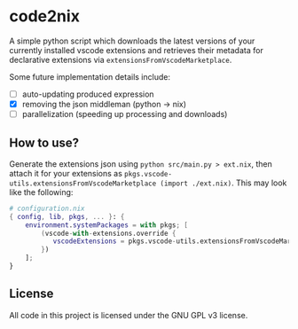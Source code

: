 # code2nix
A simple python script which downloads the latest versions of your currently installed vscode extensions and retrieves their metadata for declarative extensions via `extensionsFromVscodeMarketplace`.

Some future implementation details include:
- [ ] auto-updating produced expression
- [x] removing the json middleman (python -> nix)
- [ ] parallelization (speeding up processing and downloads)

## How to use?
Generate the extensions json using `python src/main.py > ext.nix`, then attach it for your extensions as `pkgs.vscode-utils.extensionsFromVscodeMarketplace (import ./ext.nix)`.
This may look like the following:
```nix
# configuration.nix
{ config, lib, pkgs, ... }: {
    environment.systemPackages = with pkgs; [
        (vscode-with-extensions.override {
           vscodeExtensions = pkgs.vscode-utils.extensionsFromVscodeMarketplace (import ./ext.nix);
        })
    ];
}
```

## License
All code in this project is licensed under the GNU GPL v3 license.